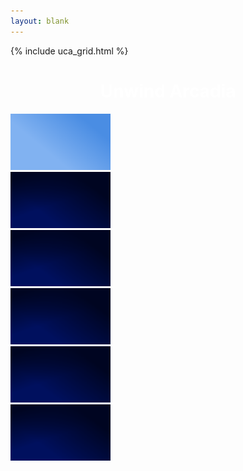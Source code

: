 ```yaml
---
layout: blank
---
```


{% include uca_grid.html %}

<style>
    body {
        background-image: url('../assets/images/Night.png');
    }
</style>

<!-- PAGE CONTENT STARTS HERE -->

<h1 style="color:white; text-align:center;">Unwind Arcadia</h1>

<div class="grid-container">
    <div class="grid-item">
        <a href="https://archkitten.github.io/CS-AP-2/p2/uca/ee" class="btn">
            <img src="../assets/images/Day.png" alt="Eish Elies" width="160" height="90">
        </a>
    </div>
    <div class="grid-item">
        <a href="https://github.com/Archkitten/CS-AP-2" class="btn">
            <img src="../assets/images/Night.png" alt="Untitled" width="160" height="90">
        </a>
    </div>
    <div class="grid-item">
        <a href="https://github.com/Archkitten/CS-AP-2" class="btn">
            <img src="../assets/images/Night.png" alt="Untitled" width="160" height="90">
        </a>
    </div>
    <div class="grid-item">
        <a href="https://github.com/Archkitten/CS-AP-2" class="btn">
            <img src="../assets/images/Night.png" alt="Untitled" width="160" height="90">
        </a>
    </div>
    <div class="grid-item">
        <a href="https://github.com/Archkitten/CS-AP-2" class="btn">
            <img src="../assets/images/Night.png" alt="Untitled" width="160" height="90">
        </a>
    </div>
    <div class="grid-item">
        <a href="https://github.com/Archkitten/CS-AP-2" class="btn">
            <img src="../assets/images/Night.png" alt="Untitled" width="160" height="90">
        </a>
    </div>
</div>
